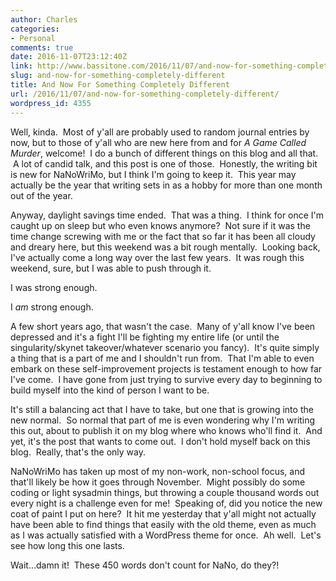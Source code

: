 ```yaml
---
author: Charles
categories:
- Personal
comments: true
date: 2016-11-07T23:12:40Z
link: http://www.bassitone.com/2016/11/07/and-now-for-something-completely-different/
slug: and-now-for-something-completely-different
title: And Now For Something Completely Different
url: /2016/11/07/and-now-for-something-completely-different/
wordpress_id: 4355
---
```


Well, kinda.  Most of y'all are probably used to random journal entries by now, but to those of y'all who are new here from and for _A Game Called Murder_, welcome!  I do a bunch of different things on this blog and all that.  A lot of candid talk, and this post is one of those.  Honestly, the writing bit is new for NaNoWriMo, but I think I'm going to keep it.  This year may actually be the year that writing sets in as a hobby for more than one month out of the year.

Anyway, daylight savings time ended.  That was a thing.  I think for once I'm caught up on sleep but who even knows anymore?  Not sure if it was the time change screwing with me or the fact that so far it has been all cloudy and dreary here, but this weekend was a bit rough mentally.  Looking back, I've actually come a long way over the last few years.  It was rough this weekend, sure, but I was able to push through it.

I was strong enough.

I _am_ strong enough.

A few short years ago, that wasn't the case.  Many of y'all know I've been depressed and it's a fight I'll be fighting my entire life (or until the singularity/skynet takeover/whatever scenario you fancy).  It's quite simply a thing that is a part of me and I shouldn't run from.  That I'm able to even embark on these self-improvement projects is testament enough to how far I've come.  I have gone from just trying to survive every day to beginning to build myself into the kind of person I want to be.

It's still a balancing act that I have to take, but one that is growing into the new normal.  So normal that part of me is even wondering why I'm writing this out, about to publish it on my blog where who knows who'll find it.  And yet, it's the post that wants to come out.  I don't hold myself back on this blog.  Really, that's the only way.

NaNoWriMo has taken up most of my non-work, non-school focus, and that'll likely be how it goes through November.  Might possibly do some coding or light sysadmin things, but throwing a couple thousand words out every night is a challenge even for me!  Speaking of, did you notice the new coat of paint I put on here?  It hit me yesterday that y'all might not actually have been able to find things that easily with the old theme, even as much as I was actually satisfied with a WordPress theme for once.  Ah well.  Let's see how long this one lasts.

Wait...damn it!  These 450 words don't count for NaNo, do they?!
